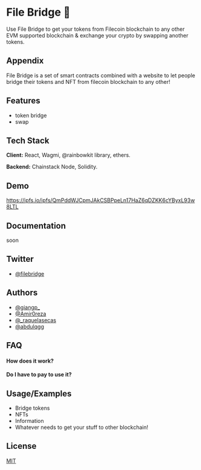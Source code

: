 
# File Bridge 🌉

Use File Bridge to get your tokens from Filecoin blockchain to any other EVM supported blockchain & exchange your crypto by swapping another tokens.

## Appendix

File Bridge is a set of smart contracts combined with a website to let people bridge their tokens and NFT from filecoin blockchain to any other!

## Features

- token bridge
- swap

## Tech Stack

**Client:** React, Wagmi, @rainbowkit library, ethers.

**Backend:** Chainstack Node, Solidity.
    
## Demo

https://ipfs.io/ipfs/QmPddWJCpmJAkCSBPpeLn17HaZ6qDZKK6cYByxL93w8LTL

## Documentation

soon

## Twitter

- [@filebridge](https://twitter.com/filebridge)

## Authors

- [@giangp_](https://twitter.com/giangp_)
- [@Amir0reza](https://twitter.com/Amirreza_888)
- [@_raquelasecas](https://twitter.com/_raquelasecas)
- [@abdulqgg](https://twitter.com/abdulqgg)

## FAQ

#### How does it work?


#### Do I have to pay to use it?



## Usage/Examples

- Bridge tokens
- NFTs
- Information
- Whatever needs to get your stuff to other blockchain!

## License

[MIT](https://choosealicense.com/licenses/mit/)


